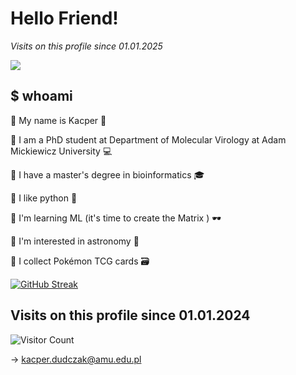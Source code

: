 # Hello Friend!

*Visits on this profile since 01.01.2025*

![](https://komarev.com/ghpvc/?username=your-AvirFroge&color=green)

## $ whoami

:floppy_disk: My name is Kacper :octopus:

:floppy_disk: I am a PhD student at Department of Molecular Virology at Adam Mickiewicz University :computer:

:floppy_disk: I have a master's degree in bioinformatics :mortar_board:

:floppy_disk: I like python :snake:

:floppy_disk: I'm learning ML (it's time to create the Matrix ) :dark_sunglasses:

:floppy_disk: I'm interested in astronomy :telescope:

:floppy_disk: I collect Pokémon TCG cards :card_file_box:

[![GitHub Streak](https://streak-stats.demolab.com?user=AvirFrog&theme=tokyonight-duo&background=45%2C000000%2C711370)](https://git.io/streak-stats)

## Visits on this profile since 01.01.2024

![Visitor Count](https://profile-counter.glitch.me/{AvirFrog}/count.svg)
<!--
### number of visits to this profile in 2024
*464*


`it's not a bug it's a feature`
-->
-> kacper.dudczak@amu.edu.pl
